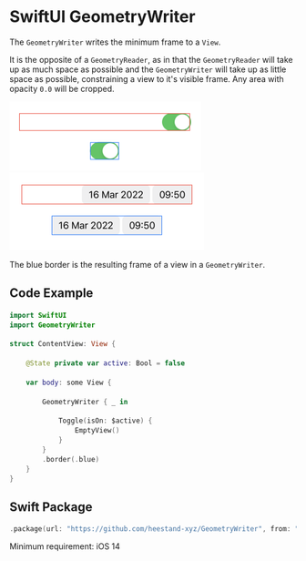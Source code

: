# SwiftUI GeometryWriter

The `GeometryWriter` writes the minimum frame to a `View`.

It is the opposite of a `GeometryReader`, as in that the `GeometryReader` will take up as much space as possible and the `GeometryWriter` will take up as little space as possible, constraining a view to it's visible frame. Any area with opacity `0.0` will be cropped.

<img src="https://github.com/heestand-xyz/GeometryWriter/blob/main/Assets/Toggle.png?raw=true" width="337"/>

<img src="https://github.com/heestand-xyz/GeometryWriter/blob/main/Assets/DatePicker.png?raw=true" width="342"/>

The blue border is the resulting frame of a view in a `GeometryWriter`.

## Code Example

```swift
import SwiftUI
import GeometryWriter

struct ContentView: View {
    
    @State private var active: Bool = false
    
    var body: some View {
        
        GeometryWriter { _ in
            
            Toggle(isOn: $active) {
                EmptyView()
            }
        }
        .border(.blue)
    }
}
```

## Swift Package

```swift
.package(url: "https://github.com/heestand-xyz/GeometryWriter", from: "1.0.0")
```

Minimum requirement: iOS 14
